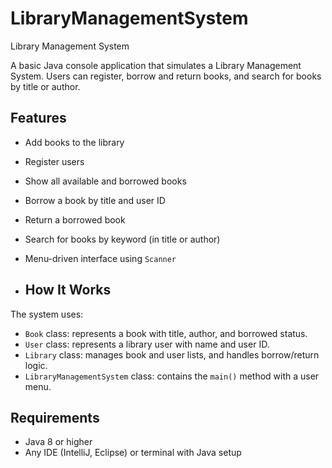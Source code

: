 # LibraryManagementSystem
Library Management System

A basic Java console application that simulates a Library Management System. Users can register, borrow and return books, and search for books by title or author.

##  Features

- Add books to the library
- Register users
- Show all available and borrowed books
- Borrow a book by title and user ID
- Return a borrowed book
- Search for books by keyword (in title or author)
- Menu-driven interface using `Scanner`

- ##  How It Works

The system uses:
- `Book` class: represents a book with title, author, and borrowed status.
- `User` class: represents a library user with name and user ID.
- `Library` class: manages book and user lists, and handles borrow/return logic.
- `LibraryManagementSystem` class: contains the `main()` method with a user menu.

##  Requirements
- Java 8 or higher
- Any IDE (IntelliJ, Eclipse) or terminal with Java setup
